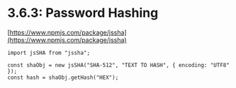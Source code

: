 # 3.6.3: Password Hashing

[https://www.npmjs.com/package/jssha](https://www.npmjs.com/package/jssha)

```text
import jsSHA from "jssha";

const shaObj = new jsSHA("SHA-512", "TEXT TO HASH", { encoding: "UTF8" });
const hash = shaObj.getHash("HEX");
```

